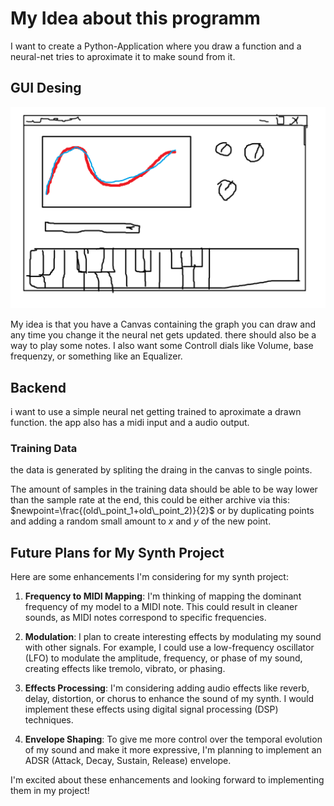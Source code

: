 # My Idea about this programm

I want to create a Python-Application where you draw a function and a neural-net tries to aproximate it to make sound from it.

## GUI Desing

![image](./img/desing.png)

My idea is that you have a Canvas containing the graph you can draw and any time you change it the neural net gets updated. there should also be a way to play some notes. I also want some Controll dials like Volume, base frequenzy, or something like an Equalizer.

## Backend

i want to use a simple neural net getting trained to aproximate a drawn function. the app also has a midi input and a audio output.

### Training Data

the data is generated by spliting the draing in the canvas to single points.

The amount of samples in the training data should be able to be way lower than the sample rate at the end, this could be either archive via this:
$newpoint=\frac{(old\_point_1+old\_point_2)}{2}$ or by duplicating points and adding a random small amount to $x$ and $y$ of the new point.

## Future Plans for My Synth Project

Here are some enhancements I'm considering for my synth project:

1. **Frequency to MIDI Mapping**: I'm thinking of mapping the dominant frequency of my model to a MIDI note. This could result in cleaner sounds, as MIDI notes correspond to specific frequencies.

2. **Modulation**: I plan to create interesting effects by modulating my sound with other signals. For example, I could use a low-frequency oscillator (LFO) to modulate the amplitude, frequency, or phase of my sound, creating effects like tremolo, vibrato, or phasing.

3. **Effects Processing**: I'm considering adding audio effects like reverb, delay, distortion, or chorus to enhance the sound of my synth. I would implement these effects using digital signal processing (DSP) techniques.

4. **Envelope Shaping**: To give me more control over the temporal evolution of my sound and make it more expressive, I'm planning to implement an ADSR (Attack, Decay, Sustain, Release) envelope.

I'm excited about these enhancements and looking forward to implementing them in my project!
